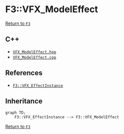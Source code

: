 # F3::VFX_ModelEffect

[Return to `F3`](/docs/F3.md)

## C++

- [`VFX_ModelEffect.hpp`](/c++/include/VFX_ModelEffect.hpp)
- [`VFX_ModelEffect.cpp`](/c++/source/VFX_ModelEffect.cpp)

## References

- [`F3::VFX_EffectInstance`](/docs/F3/VFX_EffectInstance.md)

## Inheritance

```mermaid
graph TD;
    F3::VFX_EffectInstance --> F3::VFX_ModelEffect
```

[Return to `F3`](/docs/F3.md)